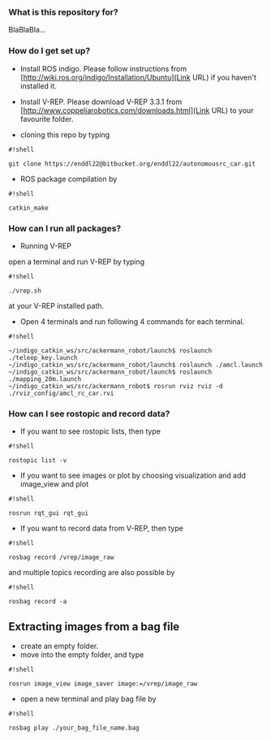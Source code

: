 ### What is this repository for? ###
BlaBlaBla...

### How do I get set up? ###
* Install ROS indigo. Please follow instructions from [http://wiki.ros.org/indigo/Installation/Ubuntu](Link URL) if you haven't installed it.

* Install V-REP. Please download V-REP 3.3.1 from [http://www.coppeliarobotics.com/downloads.html](Link URL) to your favourite folder.

* cloning this repo by typing 
```
#!shell

git clone https://enddl22@bitbucket.org/enddl22/autonomousrc_car.git
```
* ROS package compilation by 
```
#!shell

catkin_make
```

### How can I run all packages? ###

* Running V-REP

open a terminal and run V-REP by typing 
```
#!shell

./vrep.sh
```
 at your V-REP installed path.

* Open 4 terminals and run following 4 commands for each terminal.


```
#!shell

~/indigo_catkin_ws/src/ackermann_robot/launch$ roslaunch ./teleop_key.launch
~/indigo_catkin_ws/src/ackermann_robot/launch$ roslaunch ./amcl.launch
~/indigo_catkin_ws/src/ackermann_robot/launch$ roslaunch ./mapping_20m.launch
~/indigo_catkin_ws/src/ackermann_robot$ rosrun rviz rviz -d ./rviz_config/amcl_rc_car.rvi
```

### How can I see rostopic and record data? ###
* If you want to see rostopic lists, then type

```
#!shell

rostopic list -v
```
* If you want to see images or plot by choosing visualization and add image_view and plot

```
#!shell

rosrun rqt_gui rqt_gui
```

* If you want to record data from V-REP, then type 
```
#!shell

rosbag record /vrep/image_raw
```
 and multiple topics recording are also possible by 
```
#!shell

rosbag record -a
```
## Extracting images from a bag file ##
* create an empty folder.
* move into the empty folder, and type 
```
#!shell

rosrun image_view image_saver image:=/vrep/image_raw
```

* open a new terminal and play bag file by 
```
#!shell

rosbag play ./your_bag_file_name.bag
```